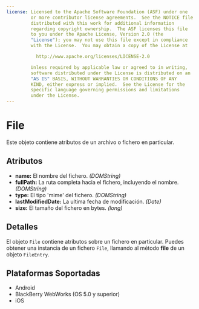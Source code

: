 ```yaml
---
license: Licensed to the Apache Software Foundation (ASF) under one
         or more contributor license agreements.  See the NOTICE file
         distributed with this work for additional information
         regarding copyright ownership.  The ASF licenses this file
         to you under the Apache License, Version 2.0 (the
         "License"); you may not use this file except in compliance
         with the License.  You may obtain a copy of the License at

           http://www.apache.org/licenses/LICENSE-2.0

         Unless required by applicable law or agreed to in writing,
         software distributed under the License is distributed on an
         "AS IS" BASIS, WITHOUT WARRANTIES OR CONDITIONS OF ANY
         KIND, either express or implied.  See the License for the
         specific language governing permissions and limitations
         under the License.
---
```


File
====

Este objeto contiene atributos de un archivo o fichero en particular.

Atributos
---------

- __name:__ El nombre del fichero. _(DOMString)_
- __fullPath:__ La ruta completa hacia el fichero, incluyendo el nombre. _(DOMString)_
- __type:__ El tipo 'mime' del fichero. _(DOMString)_
- __lastModifiedDate:__ La ultima fecha de modificación. _(Date)_
- __size:__ El tamaño del fichero en bytes. _(long)_

Detalles
--------

El objeto `File` contiene atributos sobre un fichero en particular. Puedes obtener una instancia de un fichero `File`, llamando al método __file__ de un objeto `FileEntry`.

Plataformas Soportadas
----------------------

- Android
- BlackBerry WebWorks (OS 5.0 y superior)
- iOS
